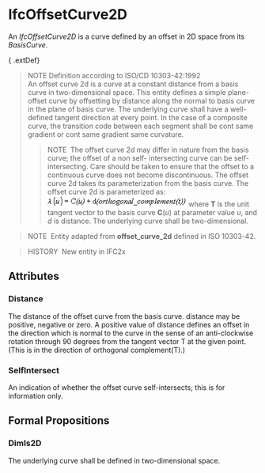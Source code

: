 # IfcOffsetCurve2D

An _IfcOffsetCurve2D_ is a curve defined by an offset in 2D space from its _BasisCurve_.

{ .extDef}
> NOTE Definition according to ISO/CD 10303-42:1992  
> An offset curve 2d is a curve at a constant distance from a basis curve in two-dimensional space. This entity defines a simple plane-offset curve by offsetting by distance along the normal to basis curve in the plane of basis curve. The underlying curve shall have a well-defined tangent direction at every point. In the case of a composite curve, the transition code between each segment shall be cont same gradient or cont same gradient same curvature. 
>> NOTE&nbsp; The offset curve 2d may differ in nature from the basis curve; the offset of a non self- intersecting curve can be self-intersecting. Care should be taken to ensure that the offset to a continuous curve does not become discontinuous.
>  The offset curve 2d takes its parameterization from the basis curve. The offset curve 2d is parameterized as: 
>> ![Math](../../../../figures/ifcoffsetcurve2d-math1.gif)
>  where **T** is the unit tangent vector to the basis curve **C**(_u_) at parameter value _u_, and _d_ is distance. The underlying curve shall be two-dimensional.

> NOTE&nbsp; Entity adapted from **offset_curve_2d** defined in ISO 10303-42.

> HISTORY&nbsp; New entity in IFC2x

## Attributes

### Distance
The distance of the offset curve from the basis curve. distance may be positive, negative or zero. A positive value of distance defines an offset in the direction which is normal to the curve in the sense of an anti-clockwise rotation through 90 degrees from the tangent vector T at the given point. (This is in the direction of orthogonal complement(T).)

### SelfIntersect
An indication of whether the offset curve self-intersects; this is for information only.

## Formal Propositions

### DimIs2D
The underlying curve shall be defined in two-dimensional space.
